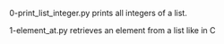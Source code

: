 0-print_list_integer.py prints all integers of a list.

1-element_at.py retrieves an element from a list like in C


